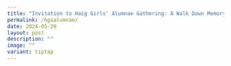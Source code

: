 ```yaml
---
title: "Invitation to Haig Girls' Alumnae Gathering: A Walk Down Memory Lane"
permalink: /hgsalumnae/
date: 2024-05-29
layout: post
description: ""
image: ""
variant: tiptap
---
```

<p></p>